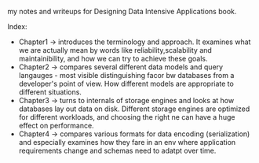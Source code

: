 my notes and writeups for Designing Data Intensive Applications book.

Index:
- Chapter1 -> introduces the terminology and approach. It examines what we are actually mean by words like reliability,scalability and maintainibility, and how we can try to achieve these goals.
- Chapter2 -> compares several different data models and query langauges - most visible distinguishing facor bw databases from a developer's point of view. How different models are appropriate to different situations.
- Chapter3 -> turns to internals of storage engines and looks at how databases lay out data on disk. Different storage engines are optimized for different workloads, and choosing the right ne can have a huge effect on performance.
- Chapter4 -> compares various formats for data encoding (serialization) and especially examines how they fare in an env where application requirements change and schemas need to adatpt over time.